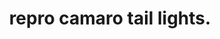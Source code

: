 ---
layout: image_post
main: false
status: wip
category: projects
back: projects.html
title: repro camaro tail lights.
quote: New is better.
image: /images/rodsandricers_map.png
---